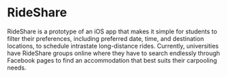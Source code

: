 # RideShare

RideShare is a prototype of an iOS app that makes it simple for students to filter their preferences, including preferred date, time, and destination locations, to schedule intrastate long-distance rides. Currently, universities have RideShare groups online where they have to search endlessly through Facebook pages to find an accommodation that best suits their carpooling needs.

